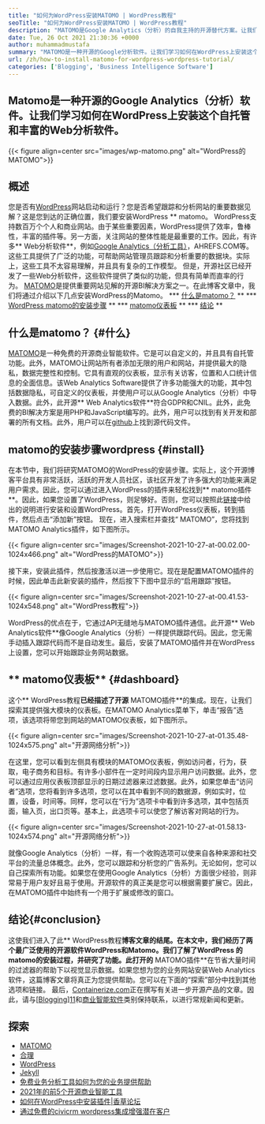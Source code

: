 ```yaml
---
title: "如何为WordPress安装MATOMO | WordPress教程" 
seoTitle: "如何为WordPress安装MATOMO | WordPress教程" 
description: "MATOMO是Google Analytics（分析）的自我主持的开源替代方案。让我们学习如何在WordPress上安装这个功能丰富的Web分析软件。" 
date: Tue, 26 Oct 2021 21:30:36 +0000
author: muhammadmustafa
summary: "MATOMO是一种开源的Google分析软件。让我们学习如何在WordPress上安装这个自托管和丰富的Web分析软件。" 
url: /zh/how-to-install-matomo-for-wordpress-wordpress-tutorial/
categories: ['Blogging', 'Business Intelligence Software']
---
```


## Matomo是一种开源的Google Analytics（分析）软件。让我们学习如何在WordPress上安装这个自托管和丰富的Web分析软件。

{{< figure align=center src="images/wp-matomo.png" alt="WordPress的MATOMO">}}


## 概述
您是否有[WordPress][1]网站启动和运行？您是否希望跟踪和分析网站的重要数据见解？这是您到达的正确位置，我们要安装WordPress ** matomo。 WordPress支持数百万个个人和商业网站。由于某些重要因素，WordPress提供了效率，鲁棒性，丰富的插件等。另一方面，关注网站的整体性能是最重要的工作。因此，有许多** Web分析软件**，例如[Google Analytics（分析工具）][2]，AHREFS.COM等。这些工具提供了广泛的功能，可帮助网站管理员跟踪和分析重要的数据块。实际上，这些工具不太容易理解，并且具有复杂的工作模型。
但是，开源社区已经开发了一些Web分析软件，这些软件提供了类似的功能，但具有简单而直率的行为。 [MATOMO][3]是提供重要网站见解的开源BI解决方案之一。在此博客文章中，我们将通过介绍以下几点安装WordPress的Matomo。
  *** [什么是matomo？][4] **
  *** [WordPress matomo的安装步骤][5] **
  *** [matomo仪表板][6] **
  *** [结论][7] **

## 什么是matomo？ {#什么}
[MATOMO][3]是一种免费的开源商业智能软件。它是可以自定义的，并且具有自托管功能。此外，MATOMO让网站所有者添加无限的用户和网站，并提供最大的隐私，数据完整性和控制。它具有直观的仪表板，显示有关访客，位置和人口统计信息的全面信息。该Web Analytics Software提供了许多功能强大的功能，其中包括数据隐私，可自定义的仪表板，并使用户可以从Google Analytics（分析）中导入数据。此外，此开源** Web Analytics软件**符合GDPR和CNIL。此外，此免费的BI解决方案是用PHP和JavaScript编写的。此外，用户可以找到有关开发和部署的所有文档。此外，用户可以在[github][8]上找到源代码文件。

## matomo的安装步骤wordpress {#install}
在本节中，我们将研究MATOMO的WordPress的安装步骤。实际上，这个开源博客平台具有非常活跃，活跃的开发人员社区，该社区开发了许多强大的功能来满足用户需求。因此，您可以通过进入WordPress的插件来轻松找到** matomo插件**。因此，如果您设置了WordPress，则足够好。否则，您可以按照此[链接][1]中给出的说明进行安装和设置WordPress。首先，打开WordPress仪表板，转到插件，然后点击“添加新”按钮。
现在，进入搜索栏并查找“ MATOMO”，您将找到MATOMO Analytics插件，如下图所示。

{{< figure align=center src="images/Screenshot-2021-10-27-at-00.02.00-1024x466.png" alt="WordPress的MATOMO">}}

接下来，安装此插件，然后按激活以进一步使用它。现在是配置MATOMO插件的时候，因此单击此新安装的插件，然后按下下图中显示的“启用跟踪”按钮。

{{< figure align=center src="images/Screenshot-2021-10-27-at-00.41.53-1024x548.png" alt="WordPress教程">}}

WordPress的优点在于，它通过API无缝地与MATOMO插件通信。此开源** Web Analytics软件**像Google Analytics（分析）一样提供跟踪代码。因此，您无需手动插入跟踪代码而不是自动发生。最后，安装了MATOMO插件并在WordPress上设置，您可以开始跟踪业务网站数据。

## ** matomo仪表板** {#dashboard}
这个** WordPress教程**已经描述了开源** MATOMO插件**的集成。现在，让我们探索其提供强大模块的仪表板。在MATOMO Analytics菜单下，单击“报告”选项，该选项将带您到网站的MATOMO仪表板，如下图所示。

{{< figure align=center src="images/Screenshot-2021-10-27-at-01.35.48-1024x575.png" alt="开源网络分析">}}

在这里，您可以看到左侧具有模块的MATOMO仪表板，例如访问者，行为，获取，电子商务和目标。有许多小部件在一定时间段内显示用户访问数据。此外，您可以通过应用仪表板顶部显示的日期过滤器来过滤数据。此外，如果您单击“访问者”选项，您将看到许多选项，您可以在其中看到不同的数据源，例如实时，位置，设备，时间等。同样，您可以在“行为”选项卡中看到许多选项，其中包括页面，输入页，出口页等。基本上，此选项卡可以使您了解访客对网站的行为。

{{< figure align=center src="images/Screenshot-2021-10-27-at-01.58.13-1024x574.png" alt="开源网络分析">}}

就像Google Analytics（分析）一样，有一个收购选项可以使来自各种来源和社交平台的流量总体概念。此外，您可以跟踪和分析您的广告系列。无论如何，您可以自己探索所有功能。如果您在使用Google Analytics（分析）方面很少经验，则非常易于用户友好且易于使用。开源软件的真正美是您可以根据需要扩展它。因此，在MATOMO插件中始终有一个用于扩展或修改的窗口。

## 结论{#conclusion}
这使我们进入了此** WordPress教程**博客文章的结尾。在本文中，我们经历了两个最广泛使用的开源软件WordPress和Matomo。我们了解了WordPress **的** matomo的安装过程，并研究了功能。此打开的** MATOMO插件**在节省大量时间的过滤器的帮助下以视觉显示数据。如果您想为您的业务网站安装Web Analytics软件，这篇博客文章将真正为您提供帮助。您可以在下面的“探索”部分中找到其他选项和链接。
最后，[Containerize.com][9]正在撰写有关进一步开源产品的文章。因此，请与[[Blogging][10]][11]和[商业智能软件][12]类别保持联系，以进行常规新闻和更新。

## 探索
  * [MATOMO][3]
  * [合理][13]
  * [WordPress][1]
  * [Jekyll][14]
  * [免费业务分析工具如何为您的业务提供帮助][15]
  * [2021年的前5个开源商业智能工具][16]
  * [如何在WordPress中安装插件|香草论坛][17]
  * [通过免费的civicrm wordpress集成增强潜在客户][18]

  
[1]: https://products.containerize.com/blogging/wordpress/
[2]: https://analytics.google.com/analytics/web/
[3]: https://products.containerize.com/business-intelligence/matomo
[4]: #What
[5]: #install
[6]: #dashboard
[7]: #Conclusion
[8]: https://github.com/matomo-org/matomo
[9]: https://www.containerize.com/
[10]: https://products.containerize.com/blogging/
[11]: https://products.containerize.com/healthcare-technologies/
[12]: https://products.containerize.com/business-intelligence/
[13]: https://products.containerize.com/business-intelligence/plausible
[14]: https://products.containerize.com/blogging/jekyll/
[15]: https://blog.containerize.com/2021/03/12/how-free-business-analytics-tools-assist-your-business/
[16]: https://blog.containerize.com/business-intelligence-software/top-5-open-source-business-intelligence-solutions-of-2021/
[17]: https://blog.containerize.com/blogging/how-to-a-install-plugin-in-wordpress-vanilla-forum/
[18]: https://blog.containerize.com/blogging/civicrm-wordpress-integration-wordpress-tutorial/
